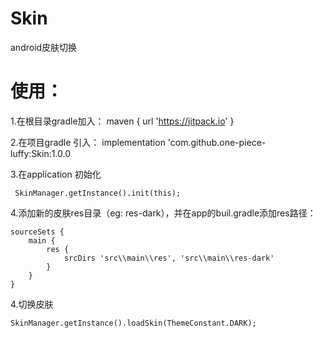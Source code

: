 # Skin
android皮肤切换

# 使用：

1.在根目录gradle加入： maven { url 'https://jitpack.io' }


2.在项目gradle 引入： implementation 'com.github.one-piece-luffy:Skin:1.0.0

3.在application 初始化

     SkinManager.getInstance().init(this);

4.添加新的皮肤res目录（eg: res-dark），并在app的buil.gradle添加res路径：

    sourceSets {
        main {
            res {
                srcDirs 'src\\main\\res', 'src\\main\\res-dark'
            }
        }
    }



4.切换皮肤

    SkinManager.getInstance().loadSkin(ThemeConstant.DARK);













